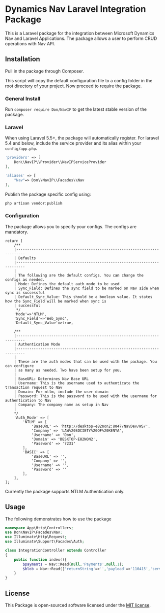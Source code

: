 # Dynamics Nav Laravel Integration Package

This is a Laravel package for the integration between Microsoft Dynamics Nav and Laravel Applications. 
The package allows a user to perform CRUD operations with Nav API.

## Installation

Pull in the package through Composer.

This script will copy the default configuration file to a config folder in the root directory of your project.
Now proceed to require the package.

### General Install

Run `composer require Don/NavIP` to get the latest stable version of the package.

### Laravel

When using Laravel 5.5+, the package will automatically register. For laravel 5.4 and below,
include the service provider and its alias within your `config/app.php`.

```php
'providers' => [
    Don\\NavIP\\Provider\\NavIPServiceProvider
],

'aliases' => [
    "Nav"=> Don\\NavIP\\Facades\\Nav
],
```

Publish the package specific config using:
```bash
php artisan vendor:publish
```

### Configuration

The package allows you to specify your configs. The configs are mandatory.

```
return [
    /**
    |--------------------------------------------------------------------------
    | Defaults
    |--------------------------------------------------------------------------
    |
    | The following are the default configs. You can change the configs as needed.
    | Mode: Defines the default auth mode to be used
    | Sync_Field: Defines the sync field to be marked on Nav side when sync is successful
    | Default_Sync_Value: This should be a boolean value. It states how the Sync_Field will be marked when sync is
    | successful
     */
    'Mode'=>'NTLM',
    'Sync_Field'=>'Web_Sync',
    'Default_Sync_Value'=>true,

    /**
    |--------------------------------------------------------------------------
    | Authentication Mode
    |--------------------------------------------------------------------------
    |
    | These are the auth modes that can be used with the package. You can configure
    | as many as needed. Two have been setup for you.
    |
    | BaseURL: Determines Nav Base URL
    | Username: This is the username used to authenticate the transaction request to Nav
    | Domain: For ntlm, include the user domain
    | Password: This is the password to be used with the username for authentication to Nav
    | Company: The company name as setup in Nav
    |
    */
    'Auth_Mode' => [
        'NTLM' => [
            'BaseURL' => 'http://desktop-e82non2:8047/NavDev/WS/',
            'Company' => 'LAW%20SOCIETY%20OF%20KENYA',
            'Username' => 'Don',
            'Domain' => 'DESKTOP-E82NON2',
            'Password' => '7231'
        ],
        'BASIC' => [
            'BaseURL' => '',
            'Company' => '',
            'Username' => '',
            'Password' => ''
        ],
    ],
];
```

Currently the package supports NTLM Authentication only. 

## Usage
The following demonstrates how to use the package

```php
namespace App\Http\Controllers;
use Don\NavIP\Facades\Nav;
use Illuminate\Http\Request;
use Illuminate\Support\Facades\Auth;

class IntegrationController extends Controller
{
    public function index(){
        $payments = Nav::Read(null,'Payments',null,1);
        $blob = Nav::Read(['returnString'=>'','payload'=>'110415','service'=>'RENEWALINVOICE'],'BlobHandling','ProcessBlobs',null);
    }
}

```
## License

This Package is open-sourced software licensed under the [MIT license](http://opensource.org/licenses/MIT).
